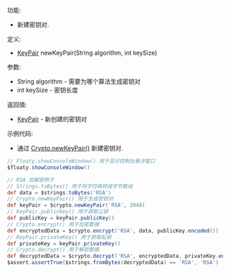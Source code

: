功能:

+ 新建密钥对.

定义:

+ [KeyPair](/API/Crypto/KeyPair/README.md) newKeyPair(String algorithm, int keySize)

参数:

+ String algorithm - 需要为哪个算法生成密钥对
+ int keySize - 密钥长度

返回值:

+ [KeyPair](/API/Crypto/KeyPair/README.md) - 新创建的密钥对

示例代码:

+ 通过 [Crypto.newKeyPair()](/API/Crypto/Crypto/README.md?id=newKeyPair) 新建密钥对.

```groovy
// Floaty.showConsoleWindow() 用于显示控制台悬浮窗口
$floaty.showConsoleWindow()

// RSA 加解密例子
// Strings.toBytes() 用于将字符串转成字节数组
def data = $strings.toBytes('RSA')
// Crypto.newKeyPair() 用于生成密钥对
def keyPair = $crypto.newKeyPair('RSA', 2048)
// KeyPair.publicKey() 用于获取公钥
def publicKey = keyPair.publicKey()
// Crypto.encrypt() 用于加密数据
def encryptedData = $crypto.encrypt('RSA', data, publicKey.encoded())
// KeyPair.privateKey() 用于获取私钥
def privateKey = keyPair.privateKey()
// Crypto.decrypt() 用于解密数据
def decryptedData = $crypto.decrypt('RSA', encryptedData, privateKey.encoded())
$assert.assertTrue($strings.fromBytes(decryptedData) == 'RSA', 'RSA')
```